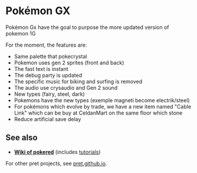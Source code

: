 # Pokémon GX

Pokémon Gx have the goal to purpose the more updated version of pokemon 1G

For the moment, the features are:

- Same palette that pokecrystal
- Pokemon uses gen 2 sprites (front and back)
- The fast text is instant
- The debug party is updated
- The specific music for biking and surfing is removed
- The audio use crysaudio and Gen 2 sound
- New types (fairy, steel, dark)
- Pokemons have the new types (exemple magneti become electrik/steel)
- For pokémons which evolve by trade, we have a new item named "Cable Link" which can be buy at CeldanMart on the same floor which stone
- Reduce artificial save delay


## See also

- [**Wiki of pokered**][wiki] (includes [tutorials][tutorials])

For other pret projects, see [pret.github.io](https://pret.github.io/).

[wiki]: https://github.com/pret/pokered/wiki
[tutorials]: https://github.com/pret/pokered/wiki/Tutorials
